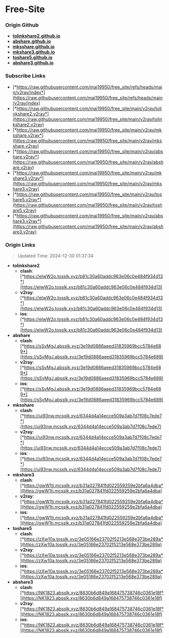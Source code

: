 # Free-Site

### Origin Github

- [**tolinkshare2.github.io**](https://github.com/tolinkshare2/tolinkshare2.github.io)
- [**abshare.github.io**](https://github.com/abshare/abshare.github.io)
- [**mksshare.github.io**](https://github.com/mksshare/mksshare.github.io)
- [**mkshare3.github.io**](https://github.com/mkshare3/mkshare3.github.io)
- [**toshare5.github.io**](https://github.com/toshare5/toshare5.github.io)
- [**abshare3.github.io**](https://github.com/abshare3/abshare3.github.io)

### Subscribe Links

- [*https://raw.githubusercontent.com/mai19950/free_site/refs/heads/main/v2ray/index*](https://raw.githubusercontent.com/mai19950/free_site/refs/heads/main/v2ray/index)
- [*https://raw.githubusercontent.com/mai19950/free_site/main/v2ray/tolinkshare2.v2ray*](https://raw.githubusercontent.com/mai19950/free_site/main/v2ray/tolinkshare2.v2ray)
- [*https://raw.githubusercontent.com/mai19950/free_site/main/v2ray/mksshare.v2ray*](https://raw.githubusercontent.com/mai19950/free_site/main/v2ray/mksshare.v2ray)
- [*https://raw.githubusercontent.com/mai19950/free_site/main/v2ray/abshare.v2ray*](https://raw.githubusercontent.com/mai19950/free_site/main/v2ray/abshare.v2ray)
- [*https://raw.githubusercontent.com/mai19950/free_site/main/v2ray/mkshare3.v2ray*](https://raw.githubusercontent.com/mai19950/free_site/main/v2ray/mkshare3.v2ray)
- [*https://raw.githubusercontent.com/mai19950/free_site/main/v2ray/toshare5.v2ray*](https://raw.githubusercontent.com/mai19950/free_site/main/v2ray/toshare5.v2ray)
- [*https://raw.githubusercontent.com/mai19950/free_site/main/v2ray/abshare3.v2ray*](https://raw.githubusercontent.com/mai19950/free_site/main/v2ray/abshare3.v2ray)

### Origin Links

> Updated Time: 2024-12-30 01:37:34

- **tolinkshare2**
  - **clash**: [*https://eIwW2o.tosslk.xyz/b81c30a60addc963e06c0e484f934d13*](https://eIwW2o.tosslk.xyz/b81c30a60addc963e06c0e484f934d13)
  - **v2ray**: [*https://eIwW2o.tosslk.xyz/b81c30a60addc963e06c0e484f934d13*](https://eIwW2o.tosslk.xyz/b81c30a60addc963e06c0e484f934d13)
  - **ios**: [*https://eIwW2o.tosslk.xyz/b81c30a60addc963e06c0e484f934d13*](https://eIwW2o.tosslk.xyz/b81c30a60addc963e06c0e484f934d13)
- **abshare**
  - **clash**: [*https://sSvMgJ.absslk.xyz/3e19d0886aeed31835969bcc5784e689*](https://sSvMgJ.absslk.xyz/3e19d0886aeed31835969bcc5784e689)
  - **v2ray**: [*https://sSvMgJ.absslk.xyz/3e19d0886aeed31835969bcc5784e689*](https://sSvMgJ.absslk.xyz/3e19d0886aeed31835969bcc5784e689)
  - **ios**: [*https://sSvMgJ.absslk.xyz/3e19d0886aeed31835969bcc5784e689*](https://sSvMgJ.absslk.xyz/3e19d0886aeed31835969bcc5784e689)
- **mksshare**
  - **clash**: [*https://ui93nw.mcsslk.xyz/6344d4a14ecce509a3ab7d7f08c7ede7*](https://ui93nw.mcsslk.xyz/6344d4a14ecce509a3ab7d7f08c7ede7)
  - **v2ray**: [*https://ui93nw.mcsslk.xyz/6344d4a14ecce509a3ab7d7f08c7ede7*](https://ui93nw.mcsslk.xyz/6344d4a14ecce509a3ab7d7f08c7ede7)
  - **ios**: [*https://ui93nw.mcsslk.xyz/6344d4a14ecce509a3ab7d7f08c7ede7*](https://ui93nw.mcsslk.xyz/6344d4a14ecce509a3ab7d7f08c7ede7)
- **mkshare3**
  - **clash**: [*https://gwW1ti.mcsslk.xyz/b31a027841fd022559259e2bfa6a4dba*](https://gwW1ti.mcsslk.xyz/b31a027841fd022559259e2bfa6a4dba)
  - **v2ray**: [*https://gwW1ti.mcsslk.xyz/b31a027841fd022559259e2bfa6a4dba*](https://gwW1ti.mcsslk.xyz/b31a027841fd022559259e2bfa6a4dba)
  - **ios**: [*https://gwW1ti.mcsslk.xyz/b31a027841fd022559259e2bfa6a4dba*](https://gwW1ti.mcsslk.xyz/b31a027841fd022559259e2bfa6a4dba)
- **toshare5**
  - **clash**: [*https://zXw10a.tosslk.xyz/3e05166e23702f5213e568e373be289a*](https://zXw10a.tosslk.xyz/3e05166e23702f5213e568e373be289a)
  - **v2ray**: [*https://zXw10a.tosslk.xyz/3e05166e23702f5213e568e373be289a*](https://zXw10a.tosslk.xyz/3e05166e23702f5213e568e373be289a)
  - **ios**: [*https://zXw10a.tosslk.xyz/3e05166e23702f5213e568e373be289a*](https://zXw10a.tosslk.xyz/3e05166e23702f5213e568e373be289a)
- **abshare3**
  - **clash**: [*https://NK1823.absslk.xyz/8630b6d849a168475738746c0361e18f*](https://NK1823.absslk.xyz/8630b6d849a168475738746c0361e18f)
  - **v2ray**: [*https://NK1823.absslk.xyz/8630b6d849a168475738746c0361e18f*](https://NK1823.absslk.xyz/8630b6d849a168475738746c0361e18f)
  - **ios**: [*https://NK1823.absslk.xyz/8630b6d849a168475738746c0361e18f*](https://NK1823.absslk.xyz/8630b6d849a168475738746c0361e18f)
